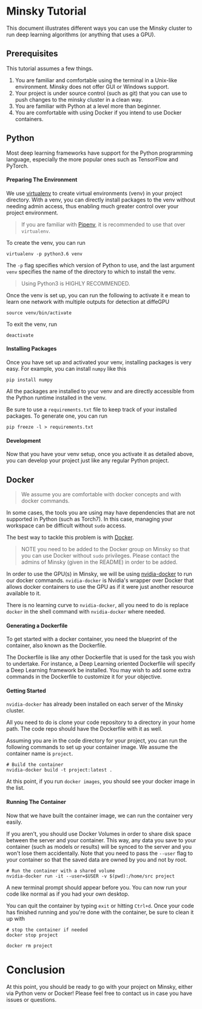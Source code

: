 # Minsky Tutorial

This document illustrates different ways you can use the Minsky cluster to run deep learning algorithms (or anything that uses a GPU).

## Prerequisites

This tutorial assumes a few things.

1. You are familiar and comfortable using the terminal in a Unix-like environment. Minsky does not offer GUI or Windows support.
2. Your project is under source control (such as git) that you can use to push changes to the minsky cluster in a clean way.
3. You are familiar with Python at a level more than beginner.
4. You are comfortable with using Docker if you intend to use Docker containers.

## Python

Most deep learning frameworks have support for the Python programming language, especially the more popular ones such as TensorFlow and PyTorch.

#### Preparing The Environment

We use [virtualenv](https://virtualenv.pypa.io/en/stable/) to create virtual environments (venv) in your project directory. With a venv, you can directly install packages to the venv without needing admin access, thus enabling much greater control over your project environment.

> If you are familiar with [Pipenv](pipenv.org), it is recommended to use that over `virtualenv`.

To create the venv, you can run 

```shell
virtualenv -p python3.6 venv
```

The `-p` flag specifies which version of Python to use, and the last argument `venv` specifies the name of the directory to which to install the venv.

> Using Python3 is HIGHLY RECOMMENDED.

Once the venv is set up, you can run the following to activate it
e mean to learn one network with multiple outputs for detection at diffeGPU
```shell
source venv/bin/activate
```

To exit the venv, run

```shell
deactivate
```

#### Installing Packages

Once you have set up and activated your venv, installing packages is very easy. For example, you can install `numpy` like this

```shell
pip install numpy
```

All the packages are installed to your venv and are directly accessible from the Python runtime installed in the venv.

Be sure to use a `requirements.txt` file to keep track of your installed packages. To generate one, you can run

```shell
pip freeze -l > requirements.txt
```

#### Development

Now that you have your venv setup, once you activate it as detailed above, you can develop your project just like any regular Python project.


## Docker

> We assume you are comfortable with docker concepts and with docker commands.

In some cases, the tools you are using may have dependencies that are not supported in Python (such as Torch7). In this case, managing your workspace can be difficult without `sudo` access. 

The best way to tackle this problem is with [Docker](https://www.docker.com).

> NOTE you need to be added to the Docker group on Minsky so that you can use Docker without `sudo` privileges. Please contact the admins of Minsky (given in the README) in order to be added.

In order to use the GPU(s) in Minsky, we will be using [nvidia-docker](https://github.com/NVIDIA/nvidia-docker) to run our docker commands. `nvidia-docker` is Nvidia's wrapper over Docker that allows docker containers to use the GPU as if it were just another resource available to it.

There is no learning curve to `nvidia-docker`, all you need to do is replace `docker` in the shell command with `nvidia-docker` where needed.

#### Generating a Dockerfile

To get started with a docker container, you need the blueprint of the container, also known as the Dockerfile.

The Dockerfile is like any other Dockerfile that is used for the task you wish to undertake. For instance, a Deep Learning oriented Dockerfile will specify a Deep Learning framework be installed. You may wish to add some extra commands in the Dockerfile to customize it for your objective.

#### Getting Started

`nvidia-docker` has already been installed on each server of the Minsky cluster.

All you need to do is clone your code repository to a directory in your home path. The code repo should have the Dockerfile with it as well.

Assuming you are in the code directory for your project, you can run the following commands to set up your container image. We assume the container name is `project`.

```shell
# Build the container
nvidia-docker build -t project:latest .
```

At this point, if you run `docker images`, you should see your docker image in the list.

#### Running The Container

Now that we have built the container image, we can run the container very easily.

If you aren't, you should use Docker Volumes in order to share disk space between the server and your container. This way, any data you save to your container (such as models or results) will be synced to the server and you won't lose them accidentally. Note that you need to pass the `--user` flag to your container so that the saved data are owned by you and not by root.

```shell
# Run the container with a shared volume
nvidia-docker run -it --user=$USER -v $(pwd):/home/src project
```

A new terminal prompt should appear before you. You can now run your code like normal as if you had your own desktop.

You can quit the container by typing `exit` or hitting `Ctrl+d`. Once your code has finished running and you're done with the container, be sure to clean it up with

```shell
# stop the container if needed
docker stop project

docker rm project
```

# Conclusion
At this point, you should be ready to go with your project on Minsky, either via Python venv or Docker! Please feel free to contact us in case you have issues or questions.
